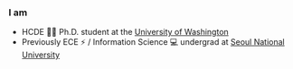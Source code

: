 ### I am

- HCDE 👨‍💻 Ph.D. student at the [University of Washington](https://uw.edu)
- Previously ECE ⚡ / Information Science 💻 undergrad at [Seoul National University](https://www.snu.ac.kr)
